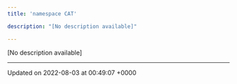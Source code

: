 ```yaml
---
title: 'namespace CAT'

description: "[No description available]"

---
```







[No description available]






-------------------------------

Updated on 2022-08-03 at 00:49:07 +0000